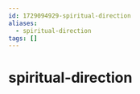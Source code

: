 ```yaml
---
id: 1729094929-spiritual-direction
aliases:
  - spiritual-direction
tags: []
---
```


# spiritual-direction
